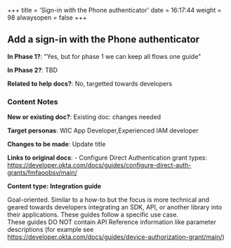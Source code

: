 +++
title = 'Sign-in with the Phone authenticator'
date = 16:17:44
weight = 98
alwaysopen = false
+++

## Add a sign-in with the Phone authenticator

**In Phase 1?**: "Yes, but for phase 1 we can keep all flows one guide"

**In Phase 2?**: TBD

**Related to help docs?**: No, targetted towards developers



### Content Notes

**New or existing doc?**: Existing doc: changes needed

**Target personas**: WIC App Developer,Experienced IAM developer

**Changes to be made**: Update title

**Links to original docs**: - Configure Direct Authentication grant types: https://developer.okta.com/docs/guides/configure-direct-auth-grants/fmfaoobsv/main/

**Content type: Integration guide**

Goal-oriented. Similar to a how-to but the focus is more technical and geared towards developers integrating an SDK, API, or another library into their applications. 
These guides follow a specific use case.  
These guides DO NOT contain API Reference information like parameter descriptions (for example see https://developer.okta.com/docs/guides/device-authorization-grant/main/)



